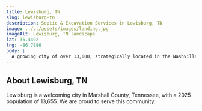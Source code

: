 ```yaml
---
title: Lewisburg, TN
slug: lewisburg-tn
description: Septic & Excavation Services in Lewisburg, TN
image: ../../assets/images/landing.jpg
imageAlt: Lewisburg, TN landscape
lat: 35.4492
lng: -86.7886
body: |
  A growing city of over 13,000, strategically located in the Nashville Basin between Nashville and Huntsville, Lewisburg is attracting new residential communities like King's Landing and Savannah Lakes. J.R. Outdoor Solutions supports this progress with essential lot development services, including professional Excavation & Site Prep and thorough Land Clearing & Grading. We implement effective Drainage Solutions to safeguard investments, particularly important given the local Lewisburg series soils with dense till layers that can cause perched water tables. We are experts in Septic Installation and timely Septic Repair & Replacement, vital for the area's infrastructure. To enhance the lifestyle here, we specialize in creating attractive Outdoor Living Spaces, quality Concrete Patios & Walkways, and durable Retaining Walls that align with the Vision Lewisburg 2035 plan.
---
```


## About Lewisburg, TN
Lewisburg is a welcoming city in Marshall County, Tennessee, with a 2025 population of 13,655. We are proud to serve this community.
